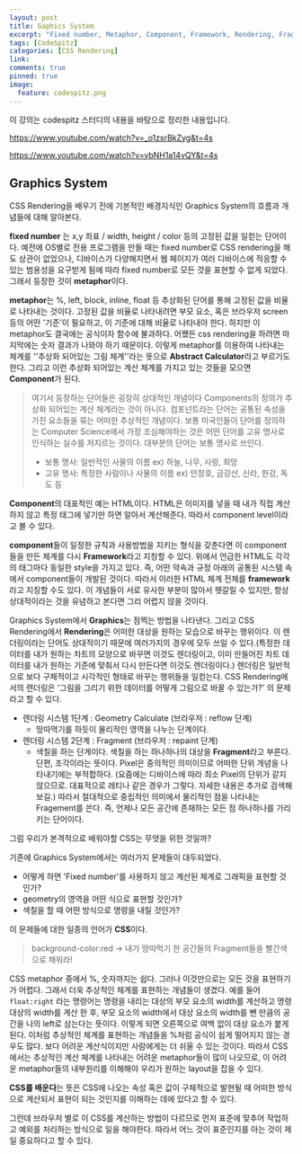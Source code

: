 ```yaml
---
layout: post
title: Gaphics System
excerpt: "Fixed number, Metaphor, Component, Framework, Rendering, Fragment"
tags: [CodeSpitz]
categories: [CSS Rendering]
link:
comments: true
pinned: true
image:
  feature: codespitz.png
---
```


이 강의는 codespitz 스터디의 내용을 바탕으로 정리한 내용입니다.

<https://www.youtube.com/watch?v=_o1zsrBkZyg&t=4s>

<https://www.youtube.com/watch?v=ybNH1a14vQY&t=4s>

## Graphics System

CSS Rendering을 배우기 전에 기본적인 배경지식인 Graphics System의 흐름과 개념들에 대해 알아본다.

**fixed number** 는 x,y 좌표 / width, height / color 등의 고정된 값을 일컫는 단어이다. 예전에 OS별로 전용 프로그램을 만들 때는 fixed number로 CSS rendering을 해도 상관이 없었으나, 디바이스가 다양해지면서 웹 페이지가 여러 디바이스에 적응할 수 있는 범용성을 요구받게 됨에 따라 fixed number로 모든 것을 표현할 수 없게 되었다. 그래서 등장한 것이 **metaphor**이다. 

**metaphor**는 %, left, block, inline, float 등 추상화된 단어를 통해 고정된 값을 비율로 나타내는 것이다. 고정된 값을 비율로 나타내려면 부모 요소, 혹은 브라우저 screen 등의 어떤 '기준'이 필요하고, 이 기준에 대해 비율로 나타내야 한다. 하지만 이 metaphor도 결국에는 공식이자 함수에 불과하다. 어쨌든 css rendering을 하려면 마지막에는 숫자 결과가 나와야 하기 때문이다. 이렇게 metaphor를 이용하여 나타내는 체계를 ''추상화 되어있는 그림 체계''라는 뜻으로 **Abstract Calculator**라고 부르기도 한다. 그리고 이런 추상화 되어있는 계산 체계를 가지고 있는 것들을 모으면 **Component**가 된다.

> 여기서 등장하는 단어들은 굉장히 상대적인 개념이다 Components의 정의가 추상화 되어있는 계산 체계라는 것이 아니다. 컴포넌트라는 단어는 공통된 속성을 가진 요소들을 묶는 어떠한 추상적인 개념이다. 보통 미국인들이 단어를 정의하는 Computer Science에서 가장 조심해야하는 것은 어떤 단어를 고유 명사로 인식하는 실수를 저지르는 것이다. 대부분의 단어는 보통 명사로 쓰인다.
>
> * 보통 명사: 일반적인 사물의 이름 ex) 하늘, 나무, 사랑, 희망
> * 고유 명사: 특정한 사람이나 사물의 이름 ex) 안창호, 금강산, 신라, 한강, 독도 등

**Component**의 대표적인 예는 HTML이다. HTML은 이미지를 넣을 때 내가 직접 계산하지 않고 특정 태그에 넣기만 하면 알아서 계산해준다. 따라서 component level이라고 볼 수 있다. 

**component**들이 일정한 규칙과 사용방법을 지키는 형식을 갖춘다면 이 component들을 만든 체계를 다시 **Framework**라고 지칭할 수 있다. 위에서 언급한 HTML도 각각의 태그마다 동일한 style을 가지고 있다. 즉, 어떤 약속과 규정 아래의 공통된 시스템 속에서 component들이 개발된 것이다. 따라서 이러한 HTML 체계 전체를 **framework**라고 지칭할 수도 있다. 이 개념들이 서로 유사한 부분이 많아서 헷갈릴 수 있지만, 항상 상대적이라는 것을 유념하고 본다면 그리 어렵지 않을 것이다. 

Graphics System에서 **Graphics**는 점찍는 방법을 나타낸다. 그리고 CSS Rendering에서 **Rendering**은 어떠한 대상을 원하는 모습으로 바꾸는 행위이다. 이 렌더링이라는 단어도 상대적이기 때문에 여러가지의 경우에 모두 쓰일 수 있다.(특정한 데이터를 내가 원하는 차트의 모양으로 바꾸면 이것도 렌더링이고, 이미 만들어진 차트 데이터를 내가 원하는 기준에 맞춰서 다시 만든다면 이것도 렌더링이다.) 렌더링은 일반적으로 보다 구체적이고 시각적인 형태로 바꾸는 행위들을 일컫는다. CSS Rendering에서의 렌더링은 '그림을 그리기 위한 데이터를 어떻게 그림으로 바꿀 수 있는가?' 의 문제라고 할 수 있다.

* 렌더링 시스템 1단계 : Geometry Calculate (브라우저 : reflow 단계)
  *  땅따먹기를 하듯이 물리적인 영역을 나누는 단계이다.
* 렌더링 시스템 2단계 : Fragment (브라우저 : repaint 단계)
  * 색칠을 하는 단계이다. 색칠을 하는 하나하나의 대상을 **Fragment**라고 부른다. 단편, 조각이라는 뜻이다. Pixel은 중의적인 의미이므로 어떠한 단위 개념을 나타내기에는 부적합하다. (요즘에는 디바이스에 따라 최소 Pixel의 단위가 같지 않으므로. 대표적으로 레티나 같은 경우가 그렇다. 자세한 내용은 추가로 검색해보길.) 따라서 절대적으로 중립적인 의미에서 물리적인 점을 나타내는 Fragement를 쓴다. 즉, 언제나 모든 공간에 존재하는 모든 점 하나하나를 가리키는 단어이다.



그럼 우리가 본격적으로 배워야할 CSS는 무엇을 위한 것일까?

기존에 Graphics System에서는 여러가지 문제들이 대두되었다.

*  어떻게 하면 'Fixed number'를 사용하지 않고 계산된 체계로 그래픽을 표현할 것인가?
* geometry의 영역을 어떤 식으로 표현할 것인가?
* 색칠을 할 때 어떤 방식으로 명령을 내릴 것인가?

이 문제들에 대한 일종의 언어가 **CSS**이다.

> background-color:red -> 내가 땅따먹기 한 공간들의 Fragment들을 빨간색으로 채워라!

CSS metaphor 중에서 %, 숫자까지는 쉽다. 그러나 이것만으로는 모든 것을 표현하기가 어렵다. 그래서 더욱 추상적인 체계를 표현하는 개념들이 생겼다. 예를 들어 ```float:right``` 라는 명령어는 명령을 내리는 대상의 부모 요소의 width를 계산하고 명령 대상의 width를 계산 한 후, 부모 요소의 width에서 대상 요소의 width를 뺀 만큼의 공간을 나의 left로 삼는다는 뜻이다. 이렇게 되면 오른쪽으로 여백 없이 대상 요소가 붙게 된다. 이처럼 추상적인 체계를 표현하는 개념들을 %처럼 공식이 쉽게 떨어지지 않는 경우도 많다. 보다 어려운 계산식이지만 사람에게는 더 쉬울 수 있는 것이다. 따라서 CSS에서는 추상적인 계산 체계를 나타내는 어려운 metaphor들이 많이 나오므로, 이 어려운 metaphor들의 내부원리를 이해해야 우리가 원하는 layout을 잡을 수 있다.

**CSS를 배운다**는 뜻은 CSS에 나오는 속성 혹은 값이 구체적으로 발현될 때 어떠한 방식으로 계산되서 표현이 되는 것인지를 이해하는 데에 있다고 할 수 있다.

그런데 브라우저 별로 이 CSS를 계산하는 방법이 다르므로 먼저 표준에 맞추어 작업하고 예외를 처리하는 방식으로 일을 해야한다. 따라서 어느 것이 표준인지를 아는 것이 제일 중요하다고 할 수 있다. 


